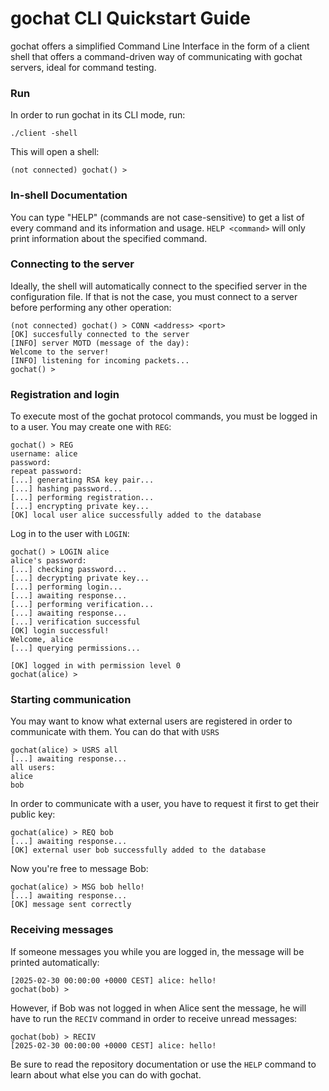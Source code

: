 # gochat CLI Quickstart Guide

gochat offers a simplified Command Line Interface in the form of a client shell that offers a command-driven way of communicating with gochat servers, ideal for command testing.

### Run

In order to run gochat in its CLI mode, run:

```
./client -shell
```

This will open a shell:

```
(not connected) gochat() >
```

### In-shell Documentation

You can type "HELP" (commands are not case-sensitive) to get a list of every command and its information and usage. `HELP <command>` will only print information about the specified command.

### Connecting to the server

Ideally, the shell will automatically connect to the specified server in the configuration file. If that is not the case, you must connect to a server before performing any other operation:

```
(not connected) gochat() > CONN <address> <port>
[OK] succesfully connected to the server
[INFO] server MOTD (message of the day):
Welcome to the server!
[INFO] listening for incoming packets...
gochat() > 
```

### Registration and login

To execute most of the gochat protocol commands, you must be logged in to a user. You may create one with `REG`:

```
gochat() > REG
username: alice
password: 
repeat password: 
[...] generating RSA key pair...
[...] hashing password...
[...] performing registration...
[...] encrypting private key...
[OK] local user alice successfully added to the database
```

Log in to the user with `LOGIN`:

```
gochat() > LOGIN alice
alice's password: 
[...] checking password...
[...] decrypting private key...
[...] performing login...
[...] awaiting response...
[...] performing verification...
[...] awaiting response...
[...] verification successful
[OK] login successful!
Welcome, alice
[...] querying permissions...

[OK] logged in with permission level 0
gochat(alice) >
```

### Starting communication

You may want to know what external users are registered in order to communicate with them. You can do that with `USRS`

```
gochat(alice) > USRS all
[...] awaiting response...
all users:
alice
bob
```

In order to communicate with a user, you have to request it first to get their public key:

```
gochat(alice) > REQ bob
[...] awaiting response...
[OK] external user bob successfully added to the database
```

Now you're free to message Bob:

```
gochat(alice) > MSG bob hello!
[...] awaiting response...
[OK] message sent correctly
```

### Receiving messages

If someone messages you while you are logged in, the message will be printed automatically:

```
[2025-02-30 00:00:00 +0000 CEST] alice: hello!
gochat(bob) >
```

However, if Bob was not logged in when Alice sent the message, he will have to run the `RECIV` command in order to receive unread messages:

```
gochat(bob) > RECIV
[2025-02-30 00:00:00 +0000 CEST] alice: hello!
```

Be sure to read the repository documentation or use the `HELP` command to learn about what else you can do with gochat.

